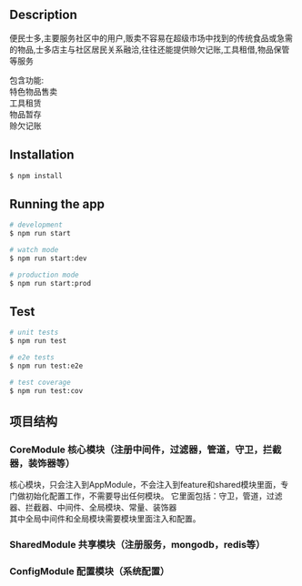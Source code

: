 ## Description

便民士多,主要服务社区中的用户,贩卖不容易在超级市场中找到的传统食品或急需的物品,士多店主与社区居民关系融洽,往往还能提供赊欠记账,工具租借,物品保管等服务

包含功能:  
特色物品售卖  
工具租赁  
物品暂存  
赊欠记账  

## Installation

```bash
$ npm install
```

## Running the app

```bash
# development
$ npm run start

# watch mode
$ npm run start:dev

# production mode
$ npm run start:prod
```

## Test

```bash
# unit tests
$ npm run test

# e2e tests
$ npm run test:e2e

# test coverage
$ npm run test:cov
```

## 项目结构

### CoreModule 核心模块（注册中间件，过滤器，管道，守卫，拦截器，装饰器等）  

核心模块，只会注入到AppModule，不会注入到feature和shared模块里面，专门做初始化配置工作，不需要导出任何模块。 它里面包括：守卫，管道，过滤器、拦截器、中间件、全局模块、常量、装饰器  
其中全局中间件和全局模块需要模块里面注入和配置。

### SharedModule 共享模块（注册服务，mongodb，redis等）  



### ConfigModule 配置模块（系统配置）

